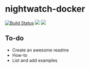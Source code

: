 # nightwatch-docker
[![Build Status](https://travis-ci.org/brunopadz/nightwatch-docker.svg?branch=master)](https://travis-ci.org/brunopadz/nightwatch-docker) [![](https://images.microbadger.com/badges/image/brunopadz/nightwatch-docker.svg)](https://microbadger.com/images/brunopadz/nightwatch-docker "Get your own image badge on microbadger.com") [![](https://images.microbadger.com/badges/version/brunopadz/nightwatch-docker.svg)](https://microbadger.com/images/brunopadz/nightwatch-docker "Get your own version badge on microbadger.com")

## To-do
* Create an awesome readme
* How-to
* List and add examples
